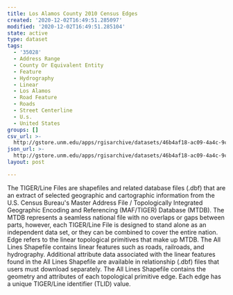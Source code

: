 ```yaml
---
title: Los Alamos County 2010 Census Edges
created: '2020-12-02T16:49:51.285097'
modified: '2020-12-02T16:49:51.285104'
state: active
type: dataset
tags:
  - '35028'
  - Address Range
  - County Or Equivalent Entity
  - Feature
  - Hydrography
  - Linear
  - Los Alamos
  - Road Feature
  - Roads
  - Street Centerline
  - U.s.
  - United States
groups: []
csv_url: >-
  http://gstore.unm.edu/apps/rgisarchive/datasets/46b4af18-ac09-4a4c-9c6a-fe98e467371c/tl_2010_35028_edges.derived.csv
json_url: >-
  http://gstore.unm.edu/apps/rgisarchive/datasets/46b4af18-ac09-4a4c-9c6a-fe98e467371c/tl_2010_35028_edges.derived.json
layout: post

---
```

The TIGER/Line Files are shapefiles and related database files (.dbf) that are an extract of selected geographic and cartographic information from the U.S. Census Bureau's Master Address File / Topologically Integrated Geographic Encoding and Referencing (MAF/TIGER) Database (MTDB).  The MTDB represents a seamless national file with no overlaps or gaps between parts, however, each TIGER/Line File is designed to stand alone as an independent data set, or they can be combined to cover the entire nation.  Edge refers to the linear topological primitives that make up MTDB.  The All Lines Shapefile contains linear features such as roads, railroads, and hydrography.  Additional attribute data associated with the linear features found in the All Lines Shapefile are available in relationship (.dbf) files that users must download separately.  The All Lines Shapefile contains the geometry and attributes of each topological primitive edge.  Each edge has a unique TIGER/Line identifier (TLID) value.  


